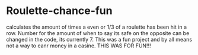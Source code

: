 # Roulette-chance-fun
calculates the amount of times a even or 1/3 of a roulette has been hit in a row.
Number for the amount of when to say its safe on the opposite can be changed in the code, its currently 7.
This was a fun project and by all means not a way to eanr money in a casine. THIS WAS FOR FUN!!!
